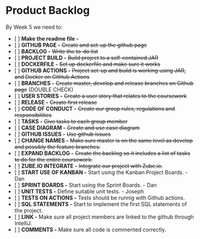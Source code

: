 # Product Backlog
By Week 5 we need to:
- \[ \] **Make the readme file -**
- \[ \] **GITHUB PAGE -** ~~Create and set-up the github page~~
- \[ \] **BACKLOG -** ~~Write the to-do list~~
- \[ \] **PROJECT BUILD -** ~~Build project to a self-contained JAR~~
- \[ \] **DOCKERFILE -** ~~Set up dockerfile and make sure it works~~
- \[ \] **GITHUB ACTIONS -** ~~Project set-up and build is working using JAR, and Docker on GitHub Actions~~
- \[ \] **BRANCHES -** ~~Create master, develop and release branches on Github page~~ (DOUBLE CHECK)
- \[ \] **USER STORIES -** ~~Create a user story that relates to the coursework~~
- \[ \] **RELEASE -** ~~Create first release~~
- \[ \] **CODE OF CONDUCT -** ~~Create our group rules, regulations and responsibilities~~
- \[ \] **TASKS -** ~~Give tasks to each group member~~
- \[ \] **CASE DIAGRAM -** ~~Create and use case diagram~~
- \[ \] **GITHUB ISSUES -** ~~Use github issues~~
- \[ \] **CHANGE NAMES -** ~~Make sure master is on the same level as develop and possibly the feature branches.~~
- \[ \] **EXPAND BACKLOG -** ~~Create the backlog so it includes a list of tasks to do for the entire coursework.~~
- \[ \] **ZUBE.IO INTEGRATE -** ~~Integrate our project with Zube.io.~~
- \[ \] **START USE OF KANBAN -** Start using the Kanban Project Boards. - Dan
- \[ \] **SPRINT BOARDS -** Start using the Sprint Boards. - Dan
- \[ \] **UNIT TESTS -** Define suitable unit tests. - Joseph
- \[ \] **TESTS ON ACTIONS -** Tests should be runnig with Github actions.
- \[ \] **SQL STATEMENTS -** Start to implement the first SQL statements of the project.
- \[ \] **LINK -** Make sure all project members are linked to the github through IntelliJ.
- \[ \] **COMMENTS -** Make sure all code is commented correctly.
